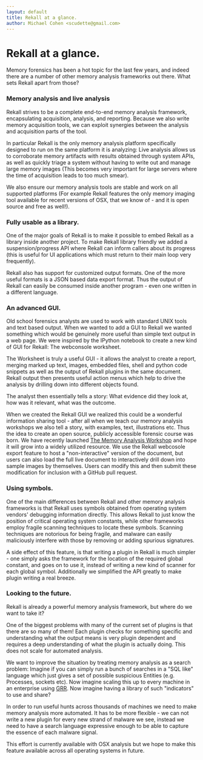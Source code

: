 ```yaml
---
layout: default
title: Rekall at a glance.
author: Michael Cohen <scudette@gmail.com>
---
```


# Rekall at a glance.

Memory forensics has been a hot topic for the last few years, and indeed there
are a number of other memory analysis frameworks out there. What sets Rekall
apart from those?

### Memory analysis and live analysis

Rekall strives to be a complete end-to-end memory analysis framework,
encapsulating acquisition, analysis, and reporting. Because we also write memory
acquisition tools, we can exploit synergies between the analysis and acquisition
parts of the tool.

In particular Rekall is the only memory analysis platform specifically designed
to run on the same platform it is analyzing: Live analysis allows us to
corroborate memory artifacts with results obtained through system APIs, as well
as quickly triage a system without having to write out and manage large memory
images (This becomes very important for large servers where the time of
acquisition leads to too much smear).

We also ensure our memory analysis tools are stable and work on all supported
platforms (For example Rekall features the only memory imaging tool available
for recent versions of OSX, that we know of - and it is open source and free as
well!).

### Fully usable as a library.

One of the major goals of Rekall is to make it possible to embed Rekall as a
library inside another project. To make Rekall library friendly we added a
suspension/progress API where Rekall can inform callers about its progress (this
is useful for UI applications which must return to their main loop very
frequently).

Rekall also has support for customized output formats. One of the more useful
formats is a JSON based data export format. Thus the output of Rekall can easily
be consumed inside another program - even one written in a different language.

### An advanced GUI.

Old school forensics analysts are used to work with standard UNIX tools and text
based output. When we wanted to add a GUI to Rekall we wanted something which
would be genuinely more useful than simple text output in a web page. We were
inspired by the IPython notebook to create a new kind of GUI for Rekall: The
webconsole worksheet.

The Worksheet is truly a useful GUI - it allows the analyst to create a report,
merging marked up text, images, embedded files, shell and python code snippets
as well as the output of Rekall plugins in the same document. Rekall output then
presents useful action menus which help to drive the analysis by drilling down
into different objects found.

The analyst then essentially tells a story: What evidence did they look at, how
was it relevant, what was the outcome.

When we created the Rekall GUI we realized this could be a wonderful information
sharing tool - after all when we teach our memory analysis workshops we also
tell a story, with examples, text, illustrations etc. Thus the idea to create an
open source, publicly accessible forensic course was born. We have recently
launched [The Memory Analysis
Workshop](http://memory-analysis.rekall-forensic.com/) and hope it will grow
into a widely utilized resource. We use the Rekall webcosole export feature to
host a "non-interactive" version of the document, but users can also load the
full live document to interactively drill down into sample images by
themselves. Users can modify this and then submit these modification for
inclusion with a GitHub pull request.

### Using symbols.

One of the main differences between Rekall and other memory analysis frameworks
is that Rekall uses symbols obtained from operating system vendors' debugging
information directly. This allows Rekall to just know the position of critical
operating system constants, while other frameworks employ fragile scanning
techniques to locate these symbols. Scanning techniques are notorious for being
fragile, and malware can easily maliciously interfere with those by removing or
adding spurious signatures.

A side effect of this feature, is that writing a plugin in Rekall is much
simpler - one simply asks the framework for the location of the required global
constant, and goes on to use it, instead of writing a new kind of scanner for
each global symbol. Additionally we simplified the API greatly to make plugin
writing a real breeze.

### Looking to the future.

Rekall is already a powerful memory analysis framework, but where do we want to
take it?

One of the biggest problems with many of the current set of plugins is that
there are so many of them! Each plugin checks for something specific and
understanding what the output means is very plugin dependent and requires a deep
understanding of what the plugin is actually doing. This does not scale for
automated analysis.

We want to improve the situation by treating memory analysis as a search
problem: Imagine if you can simply run a bunch of searches in a "SQL like"
language which just gives a set of possible suspicious Entities (e.g. Processes,
sockets etc). Now imagine scaling this up to every machine in an enterprise
using [GRR](https://github.com/google/grr). Now imagine having a library of such
"indicators" to use and share?

In order to run useful hunts across thousands of machines we need to make memory
analysis more automated. It has to be more flexible - we can not write a new
plugin for every new strand of malware we see, instead we need to have a search
language expressive enough to be able to capture the essence of each malware
signal.

This effort is currently available with OSX analysis but we hope to make this
feature available across all operating systems in future.
